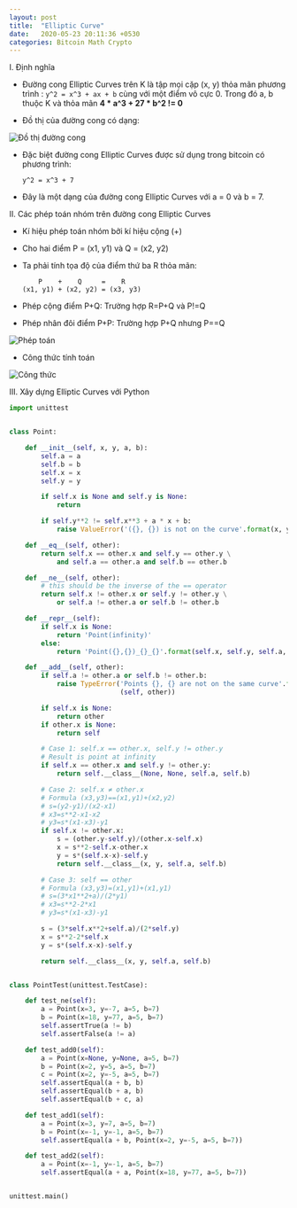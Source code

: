 ```yaml
---
layout: post
title:  "Elliptic Curve"
date:   2020-05-23 20:11:36 +0530
categories: Bitcoin Math Crypto
---
```

I. Định nghĩa 
- Đường cong Elliptic Curves trên K là tập mọi cặp (x, y) thỏa mãn phương trình : ```y^2 = x^3 + ax + b``` cùng với một điểm vô cực 0. Trong đó a, b thuộc K và thỏa mãn **4 * a^3 + 27 * b^2 != 0** 

- Đồ thị của đường cong có dạng:

![Đồ thị đường cong](https://tuhalang.github.io/assets/images/image.png)

- Đặc biệt đường cong Elliptic Curves được sử dụng trong bitcoin có phương trình:

    ```y^2 = x^3 + 7```
- Đây là một dạng của đường cong Elliptic Curves với a = 0 và b = 7.

II. Các phép toán nhóm trên đường cong Elliptic Curves

- Kí hiệu phép toán nhóm bởi kí hiệu cộng (+)
- Cho hai điểm P = (x1, y1) và Q = (x2, y2)
- Ta phải tính tọa độ của điểm thứ ba R thỏa mãn:

    ```
        P    +    Q     =    R
    (x1, y1) + (x2, y2) = (x3, y3)
    ```
- Phép cộng điểm P+Q: Trường hợp R=P+Q và P!=Q
- Phép nhân đôi điểm P+P: Trường hợp P+Q nhưng P==Q

![Phép toán](https://tuhalang.github.io/assets/images/phep_toan.png)

- Công thức tính toán

![Công thức](https://tuhalang.github.io/assets/images/cong_thuc.png)

III. Xây dựng Elliptic Curves với Python

```py
import unittest


class Point:

    def __init__(self, x, y, a, b):
        self.a = a
        self.b = b
        self.x = x
        self.y = y

        if self.x is None and self.y is None:
            return

        if self.y**2 != self.x**3 + a * x + b:
            raise ValueError('({}, {}) is not on the curve'.format(x, y))

    def __eq__(self, other):
        return self.x == other.x and self.y == other.y \
            and self.a == other.a and self.b == other.b

    def __ne__(self, other):
        # this should be the inverse of the == operator
        return self.x != other.x or self.y != other.y \
            or self.a != other.a or self.b != other.b

    def __repr__(self):
        if self.x is None:
            return 'Point(infinity)'
        else:
            return 'Point({},{})_{}_{}'.format(self.x, self.y, self.a, self.b)

    def __add__(self, other):
        if self.a != other.a or self.b != other.b:
            raise TypeError('Points {}, {} are not on the same curve'.format
                            (self, other))

        if self.x is None:
            return other
        if other.x is None:
            return self

        # Case 1: self.x == other.x, self.y != other.y
        # Result is point at infinity
        if self.x == other.x and self.y != other.y:
            return self.__class__(None, None, self.a, self.b)

        # Case 2: self.x ≠ other.x
        # Formula (x3,y3)==(x1,y1)+(x2,y2)
        # s=(y2-y1)/(x2-x1)
        # x3=s**2-x1-x2
        # y3=s*(x1-x3)-y1
        if self.x != other.x:
            s = (other.y-self.y)/(other.x-self.x)
            x = s**2-self.x-other.x
            y = s*(self.x-x)-self.y
            return self.__class__(x, y, self.a, self.b)

        # Case 3: self == other
        # Formula (x3,y3)=(x1,y1)+(x1,y1)
        # s=(3*x1**2+a)/(2*y1)
        # x3=s**2-2*x1
        # y3=s*(x1-x3)-y1

        s = (3*self.x**2+self.a)/(2*self.y)
        x = s**2-2*self.x
        y = s*(self.x-x)-self.y

        return self.__class__(x, y, self.a, self.b)


class PointTest(unittest.TestCase):

    def test_ne(self):
        a = Point(x=3, y=-7, a=5, b=7)
        b = Point(x=18, y=77, a=5, b=7)
        self.assertTrue(a != b)
        self.assertFalse(a != a)

    def test_add0(self):
        a = Point(x=None, y=None, a=5, b=7)
        b = Point(x=2, y=5, a=5, b=7)
        c = Point(x=2, y=-5, a=5, b=7)
        self.assertEqual(a + b, b)
        self.assertEqual(b + a, b)
        self.assertEqual(b + c, a)

    def test_add1(self):
        a = Point(x=3, y=7, a=5, b=7)
        b = Point(x=-1, y=-1, a=5, b=7)
        self.assertEqual(a + b, Point(x=2, y=-5, a=5, b=7))

    def test_add2(self):
        a = Point(x=-1, y=-1, a=5, b=7)
        self.assertEqual(a + a, Point(x=18, y=77, a=5, b=7))


unittest.main()
```
